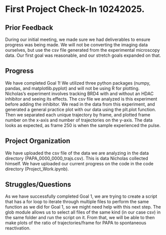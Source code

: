 # First Project Check-In 10242025. 


## Prior Feedback   
During our initial meeting, we made sure we had deliverables to ensure progress was being made. We will not be converting the imaging data ourselves, but use the csv file generated from the experimental microscopy data. Our first goal was reasonable, and our stretch goals expanded on that.   

## Progress   
We have completed Goal 1! We utilized three python packages (numpy, pandas, and matplotlib.pyplot) and will not be using R for plotting. Nicholas’s experiment involves tracking BRD4 with and without an HDAC inhibitor and seeing its effects. The csv file we analyzed is this experiment before adding the inhibitor. We read in the data from this experiment, and generated a general practice plot with our data using the plt.plot function. Then we separated each unique trajectory by frame, and plotted frame number on the x-axis and number of trajectories on the y-axis. The data looks as expected, as frame 250 is when the sample experienced the pulse.   

## Project Organization   
We have uploaded the csv file of the data we are analyzing in the data directory (PAPA_0000_0000_trajs.csv). This is data Nicholas collected himself. We have uploaded our current progress on the code in the code directory (Project_Work.ipynb).  

## Struggles/Questions  
As we have successfully completed Goal 1, we are trying to create a script that has a for loop to iterate through multiple files to perform the same function as we did for Goal 1, so we might need help with this next step. The glob module allows us to select all files of the same kind (in our case csv) in the same folder and run the script on it. From that, we will be able to then make plots of the ratio of trajectories/frame for PAPA to spontaneous reactivation.  

